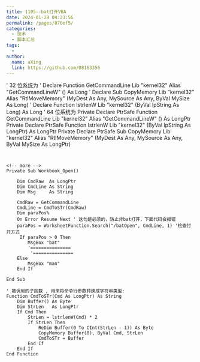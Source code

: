 ```yaml
---
title: 1105--bat打开VBA
date: 2024-01-29 04:23:56
permalink: /pages/870ef5/
categories:
  - 技术
  - 脚本汇总
tags:
  - 
author: 
  name: aXing
  link: https://github.com/08163356
---
```






' 32 位系统为
' Declare  Function GetCommandLine Lib "kernel32" Alias "GetCommandLineW" () As Long
' Declare  Sub CopyMemory Lib "kernel32" Alias "RtlMoveMemory" (MyDest As Any, MySource As Any, ByVal MySize As Long)
' Declare  Function lstrlenW Lib "kernel32" (ByVal lpString As Long) As Long
' 64 位系统为
Private Declare PtrSafe Function GetCommandLine Lib "kernel32" Alias "GetCommandLineW" () As LongPtr
Private Declare PtrSafe Function lstrlenW Lib "kernel32" (ByVal lpString As LongPtr) As LongPtr
Private Declare PtrSafe Sub CopyMemory Lib "kernel32" Alias "RtlMoveMemory" (MyDest As Any, MySource As Any, ByVal MySize As LongPtr)

```

 
<!-- more -->
Private Sub Workbook_Open()
    
    Dim CmdRaw  As LongPtr
    Dim CmdLine As String
    Dim Msg     As String
 
    CmdRaw = GetCommandLine
    CmdLine = CmdToSTr(CmdRaw)
    Dim paraPos%
    On Error Resume Next ' 这句是必须的，防止非bat打开，下面代码会报错
    paraPos = WorksheetFunction.Search("/batOpen", CmdLine, 1) '检查打开方式
     If paraPos > 0 Then
        MsgBox "bat"
        '===============
         '===============
    Else
        MsgBox "man"
    End If
    
End Sub
 
' 被调用的子函数 , 用来将命令行参数转换成字符串类型:
Function CmdToSTr(Cmd As LongPtr) As String
    Dim Buffer() As Byte
    Dim StrLen   As LongPtr
    If Cmd Then
        StrLen = lstrlenW(Cmd) * 2
        If StrLen Then
            ReDim Buffer(0 To CInt(StrLen - 1)) As Byte
            CopyMemory Buffer(0), ByVal Cmd, StrLen
            CmdToSTr = Buffer
        End If
    End If
End Function
```

